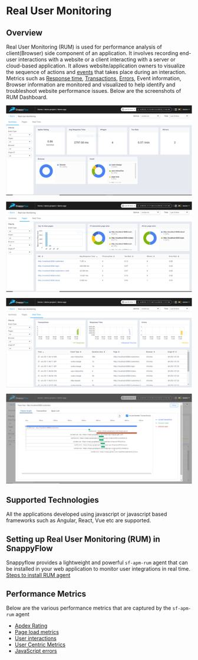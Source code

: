 # Real User Monitoring    

## Overview

Real User Monitoring (RUM) is used for performance analysis of client(Browser) side component of an application. It involves recording end-user interactions with a website or a client interacting with a server or cloud-based application. It allows website/application owners to visualize the sequence of actions and [events](./RUM_Glossary/#event) that takes place during an interaction. Metrics such as [Response time](./RUM_Glossary/#response-time), [Transactions](./RUM_Glossary/#transaction), [Errors](./RUM_Glossary.md/#error), Event information, Browser information are monitored and visualized to help identify and troubleshoot website performance issues. Below are the screenshots of RUM Dashboard.

![image](images/doc1.png)

![image](images/doc2.png)

![image](images/doc3.png)

![image](images/doc4.png)


## Supported Technologies  

All the applications developed using javascript or javascript based frameworks such as Angular, React, Vue etc are supported.  


## Setting up Real User Monitoring (RUM) in SnappyFlow

Snappyflow provides a lightweight and powerful `sf-apm-rum` agent that can be installed in your web application to monitor user integrations in real time. [Steps to install RUM agent](./RUM_agent_installation.md)

## Performance Metrics

Below are the various performance metrics that are captured by the `sf-apm-rum` agent

- [Apdex Rating](./RUM_Metrics.md/#apdex-rating)
- [Page load metrics](./RUM_Metrics.md/#page-load-metrics)
- [User interactions](./RUM_Metrics.md/#user-interactions)
- [User Centric Metrics](./RUM_Metrics.md/#user-centric-metrics)
- [JavaScript errors](./RUM_Metrics.md/#javascript-errors)


